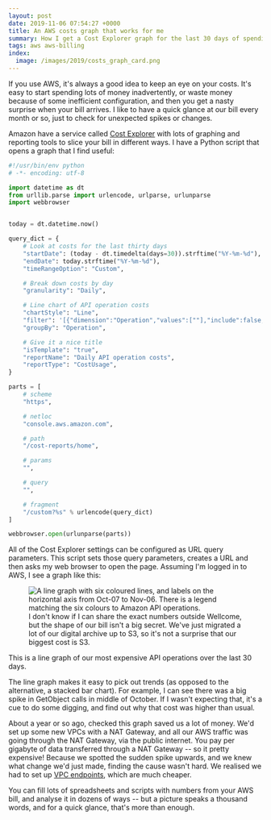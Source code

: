 ```yaml
---
layout: post
date: 2019-11-06 07:54:27 +0000
title: An AWS costs graph that works for me
summary: How I get a Cost Explorer graph for the last 30 days of spending, broken down by service.
tags: aws aws-billing
index:
  image: /images/2019/costs_graph_card.png
---
```


If you use AWS, it's always a good idea to keep an eye on your costs.
It's easy to start spending lots of money inadvertently, or waste money because of some inefficient configuration, and then you get a nasty surprise when your bill arrives.
I like to have a quick glance at our bill every month or so, just to check for unexpected spikes or changes.

Amazon have a service called [Cost Explorer] with lots of graphing and reporting tools to slice your bill in different ways.
I have a Python script that opens a graph that I find useful:

[Cost Explorer]: https://aws.amazon.com/aws-cost-management/aws-cost-explorer/

```python
#!/usr/bin/env python
# -*- encoding: utf-8

import datetime as dt
from urllib.parse import urlencode, urlparse, urlunparse
import webbrowser


today = dt.datetime.now()

query_dict = {
    # Look at costs for the last thirty days
    "startDate": (today - dt.timedelta(days=30)).strftime("%Y-%m-%d"),
    "endDate": today.strftime("%Y-%m-%d"),
    "timeRangeOption": "Custom",

    # Break down costs by day
    "granularity": "Daily",

    # Line chart of API operation costs
    "chartStyle": "Line",
    "filter": '[{"dimension":"Operation","values":[""],"include":false,"children":null}]',
    "groupBy": "Operation",

    # Give it a nice title
    "isTemplate": "true",
    "reportName": "Daily API operation costs",
    "reportType": "CostUsage",
}

parts = [
    # scheme
    "https",

    # netloc
    "console.aws.amazon.com",

    # path
    "/cost-reports/home",

    # params
    "",

    # query
    "",

    # fragment
    "/custom?%s" % urlencode(query_dict)
]

webbrowser.open(urlunparse(parts))
```

All of the Cost Explorer settings can be configured as URL query parameters.
This script sets those query parameters, creates a URL and then asks my web browser to open the page.
Assuming I'm logged in to AWS, I see a graph like this:

<figure>
  <img src="/images/2019/aws_cost_explorer.png" alt="A line graph with six coloured lines, and labels on the horizontal axis from Oct-07 to Nov-06. There is a legend matching the six colours to Amazon API operations.">
  <figcaption>
    I don't know if I can share the exact numbers outside Wellcome, but the shape of our bill isn't a big secret.
    We've just migrated a lot of our digital archive up to S3, so it's not a surprise that our biggest cost is S3.
  </figcaption>
</figure>

This is a line graph of our most expensive API operations over the last 30 days.

The line graph makes it easy to pick out trends (as opposed to the alternative, a stacked bar chart).
For example, I can see there was a big spike in GetObject calls in middle of October.
If I wasn't expecting that, it's a cue to do some digging, and find out why that cost was higher than usual.

About a year or so ago, checked this graph saved us a lot of money.
We'd set up some new VPCs with a NAT Gateway, and all our AWS traffic was going through the NAT Gateway, via the public internet.
You pay per gigabyte of data transferred through a NAT Gateway -- so it pretty expensive!
Because we spotted the sudden spike upwards, and we knew what change we'd just made, finding the cause wasn't hard.
We realised we had to set up [VPC endpoints](https://aws.amazon.com/premiumsupport/knowledge-center/vpc-reduce-nat-gateway-transfer-costs/), which are much cheaper.

You can fill lots of spreadsheets and scripts with numbers from your AWS bill, and analyse it in dozens of ways -- but a picture speaks a thousand words, and for a quick glance, that's more than enough.
